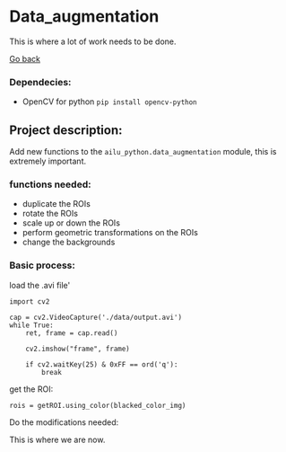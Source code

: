 # Data_augmentation

This is where a lot of work needs to be done.

[Go back](../../)

### Dependecies:
-   OpenCV for python `pip install opencv-python`

## Project description:
Add new functions to the `ailu_python.data_augmentation` module, this is extremely important.

### functions needed:
- duplicate the ROIs
- rotate the ROIs
- scale up or down the ROIs
- perform geometric transformations on the ROIs
- change the backgrounds

### Basic process:

load the .avi file'

    
    import cv2
    
    cap = cv2.VideoCapture('./data/output.avi')
    while True:
        ret, frame = cap.read()
    
        cv2.imshow("frame", frame)
    
        if cv2.waitKey(25) & 0xFF == ord('q'):
            break
                
 get the ROI:


    rois = getROI.using_color(blacked_color_img)
    
 Do the modifications needed:

This is where we are now.